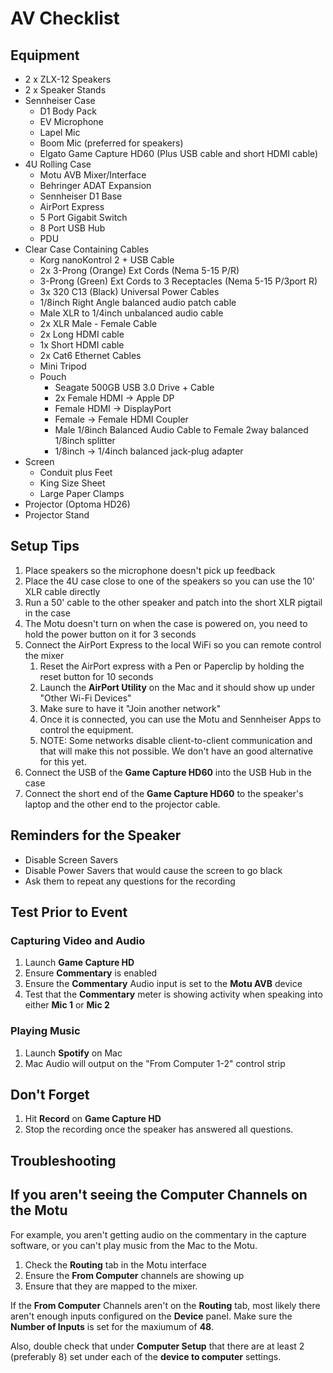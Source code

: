 # AV Checklist

## Equipment

* 2 x ZLX-12 Speakers
* 2 x Speaker Stands
* Sennheiser Case
  * D1 Body Pack
  * EV Microphone
  * Lapel Mic
  * Boom Mic (preferred for speakers)
  * Elgato Game Capture HD60 (Plus USB cable and short HDMI cable)
* 4U Rolling Case
  * Motu AVB Mixer/Interface
  * Behringer ADAT Expansion
  * Sennheiser D1 Base
  * AirPort Express
  * 5 Port Gigabit Switch
  * 8 Port USB Hub
  * PDU
* Clear Case Containing Cables
  * Korg nanoKontrol 2 + USB Cable
  * 2x 3-Prong (Orange) Ext Cords (Nema 5-15 P/R)
  * 3-Prong (Green) Ext Cords to 3 Receptacles (Nema 5-15 P/3port R)
  * 3x 320 C13 (Black) Universal Power Cables
  * 1/8inch Right Angle balanced audio patch cable
  * Male XLR to 1/4inch unbalanced audio cable
  * 2x XLR Male - Female Cable
  * 2x Long HDMI cable
  * 1x Short HDMI cable
  * 2x Cat6 Ethernet Cables
  * Mini Tripod
  * Pouch
    * Seagate 500GB USB 3.0 Drive + Cable
    * 2x Female HDMI -> Apple DP
    * Female HDMI -> DisplayPort
    * Female -> Female HDMI Coupler
    * Male 1/8inch Balanced Audio Cable to Female 2way balanced 1/8inch splitter
    * 1/8inch -> 1/4inch balanced jack-plug adapter
* Screen
  * Conduit plus Feet
  * King Size Sheet
  * Large Paper Clamps
* Projector (Optoma HD26)
* Projector Stand

## Setup Tips

1. Place speakers so the microphone doesn't pick up feedback
1. Place the 4U case close to one of the speakers so you can use the 10' XLR cable directly
1. Run a 50' cable to the other speaker and patch into the short XLR pigtail in the case
1. The Motu doesn't turn on when the case is powered on, you need to hold the power button on it for 3 seconds
1. Connect the AirPort Express to the local WiFi so you can remote control the mixer
   1. Reset the AirPort express with a Pen or Paperclip by holding the reset button for 10 seconds
   1. Launch the **AirPort Utility** on the Mac and it should show up under "Other Wi-Fi Devices"
   1. Make sure to have it "Join another network"
   1. Once it is connected, you can use the Motu and Sennheiser Apps to control the equipment.
   1. NOTE: Some networks disable client-to-client communication and that will make this not possible. We don't have an good alternative for this yet.
1. Connect the USB of the **Game Capture HD60** into the USB Hub in the case
1. Connect the short end of the **Game Capture HD60** to the speaker's laptop and the other end to the projector cable.

## Reminders for the Speaker

* Disable Screen Savers
* Disable Power Savers that would cause the screen to go black
* Ask them to repeat any questions for the recording

## Test Prior to Event

### Capturing Video and Audio
1. Launch **Game Capture HD**
1. Ensure **Commentary** is enabled
1. Ensure the **Commentary** Audio input is set to the **Motu AVB** device
1. Test that the **Commentary** meter is showing activity when speaking into either **Mic 1** or **Mic 2**

### Playing Music
1. Launch **Spotify** on Mac
1. Mac Audio will output on the "From Computer 1-2" control strip

## Don't Forget

1. Hit **Record** on **Game Capture HD**
1. Stop the recording once the speaker has answered all questions.

## Troubleshooting

## If you aren't seeing the Computer Channels on the Motu
For example, you aren't getting audio on the commentary in the capture software, or you can't play music from the Mac to the Motu.

1. Check the **Routing** tab in the Motu interface
1. Ensure the **From Computer** channels are showing up
1. Ensure that they are mapped to the mixer.

If the **From Computer** Channels aren't on the **Routing** tab, most likely there aren't enough inputs configured on the **Device** panel. Make sure the **Number of Inputs** is set for the maxiumum of **48**.

Also, double check that under **Computer Setup** that there are at least 2 (preferably 8) set under each of the **device to computer** settings.
